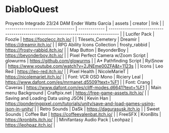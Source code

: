 # DiabloQuest
Proyecto Integrado 23/24 DAM
Ender Watts García
| assets                             | creator       | link                                                                                |
| ---------------------------------- | ------------- | ----------------------------------------------------------------------------------- |
| Lucifer Pack                       | Foozle        | https://foozlecc.itch.io/                                                           |
| Tilesets_Cemetery                  | Dreamir       | https://dreamir.itch.io/                                                            |
| RPG Ability Icons Collection       | frosty_rabbid | https://frosty-rabbid.itch.io/                                                      |
| Map Button                         | BeyonderBoy   | https://beyonderboy.itch.io/                                                        |
| Pixel Perfect Camera w/Zoom Script | glowurms      | https://github.com/glowurms                                                         |
| A* Pathfinding Script              | RyiSnow       | https://www.youtube.com/watch?v=2JNEme00ZFA&t=1123s                                 |
| Icons                              | Leo Red       | https://leo-red.itch.io/                                                            |
| Pixel Health                       | NicoleMarieT  | https://nicolemariet.itch.io/                                                       |
| Font: VCR OSD Mono                 | Riciery Leal  | https://www.dafont.com/es/mrmanet.d5509?text=%F1                                    |
| Font: Crang                        | Caveras       | https://www.dafont.com/es/cliff-modes.d6641?text=%F1                                |
| Main menu Background               | Craftpix.net  | https://free-game-assets.itch.io/                                                   |
| Saving and Loading Data using JSON | Kevin Han     | https://ponderingpixel.com/tutorials/unity/save-and-load-games-using-json-in-unity/ |
| Retro Sounds                       | DaSk          | https://dagurasusk.itch.io                                                          |
| Sweet Sounds                       | Coffee Bat    | https://coffeevalenbat.itch.io/                                                     |
| FreeSFX                            | KronBits      | https://kronbits.itch.io/                                                           |
| Minifantasy Audio Pack             | Leohpaz       | https://leohpaz.itch.io/                                                            |
